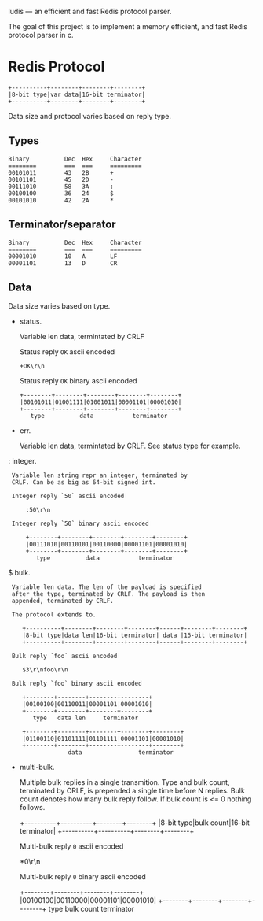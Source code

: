 ludis — an efficient and fast Redis protocol parser.

The goal of this project is to implement a memory efficient,
and fast Redis protocol parser in c. 

# Redis Protocol

    +----------+--------+--------+--------+
    |8-bit type|var data|16-bit terminator|
    +----------+--------+--------+--------+

Data size and protocol varies based on reply type.

## Types

    Binary          Dec  Hex     Character
    ========        ===  ===     =========
    00101011        43   2B      +
    00101101        45   2D      -
    00111010        58   3A      :
    00100100        36   24      $
    00101010        42   2A      *

## Terminator/separator

    Binary          Dec  Hex     Character
    ========        ===  ===     =========
    00001010        10   A       LF
    00001101        13   D       CR

## Data 

Data size varies based on type.

  +  status.
     
     Variable len data, termintated by CRLF

     Status reply `OK` ascii encoded

         +OK\r\n

     Status reply `OK` binary ascii encoded

         +--------+--------+--------+--------+--------+
         |00101011|01001111|01001011|00001101|00001010|
         +--------+--------+--------+--------+--------+
            type          data           terminator

  -  err.

     Variable len data, termintated by CRLF.
     See status type for example.

  :  integer.

     Variable len string repr an integer, terminated by
     CRLF. Can be as big as 64-bit signed int.

     Integer reply `50` ascii encoded

         :50\r\n

     Integer reply `50` binary ascii encoded

         +--------+--------+--------+--------+--------+
         |00111010|00110101|00110000|00001101|00001010|
         +--------+--------+--------+--------+--------+
            type          data           terminator

  $  bulk.

     Variable len data. The len of the payload is specified
     after the type, terminated by CRLF. The payload is then
     appended, terminated by CRLF. 

     The protocol extends to.
     
        +----------+--------+--------+--------+------+--------+--------+
        |8-bit type|data len|16-bit terminator| data |16-bit terminator|
        +----------+--------+--------+--------+------+--------+--------+

     Bulk reply `foo` ascii encoded

        $3\r\nfoo\r\n

     Bulk reply `foo` binary ascii encoded

        +--------+--------+--------+--------+
        |00100100|00110011|00001101|00001010|
        +--------+--------+--------+--------+
           type   data len     terminator

        +--------+--------+--------+--------+--------+
        |01100110|01101111|01101111|00001101|00001010|
        +--------+--------+--------+--------+--------+
                     data                terminator

  *  multi-bulk.

     Multiple bulk replies in a single transmition. Type and
     bulk count, terminated by CRLF, is prepended a single
     time before N replies. Bulk count denotes how many bulk
     reply follow. If bulk count is <= 0 nothing follows.

        +----------+----------+--------+--------+
        |8-bit type|bulk count|16-bit terminator| 
        +----------+----------+--------+--------+

     Multi-bulk reply `0` ascii encoded

        *0\r\n

     Multi-bulk reply `0` binary ascii encoded

        +--------+--------+--------+--------+
        |00100100|00110000|00001101|00001010|
        +--------+--------+--------+--------+
           type  bulk count    terminator
